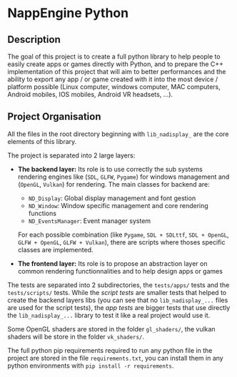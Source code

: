 # NappEngine Python

## Description

The goal of this project is to create a full python library to help people to easily create apps or games directly with Python, and to prepare the C++ implementation of this project that will aim to better performances and the ability to export any app / or game created with it into the most device / platform possible (Linux computer, windows computer, MAC computers, Android mobiles, IOS mobiles, Android VR headsets, ...).

## Project Organisation

All the files in the root directory beginning with `lib_nadisplay_` are the core elements of this library.

The project is separated into 2 large layers:

- **The backend layer:** Its role is to use correctly the sub systems rendering engines like (`SDL`, `GLFW`, `Pygame`) for windows management and (`OpenGL`, `Vulkan`) for rendering. The main classes for backend are:

    - `ND_Display`: Global display management and font gestion
    - `ND_Window`: Window specific management and core rendering functions
    - `ND_EventsManager`: Event manager system

    For each possible combination (like `Pygame`,  `SDL + SDLttf`, `SDL + OpenGL`, `GLFW + OpenGL`, `GLFW + Vulkan`), there are scripts where thoses specific classes are implemented.

- **The frontend layer:** Its role is to propose an abstraction layer on common rendering functionnalities and to help design apps or games

The tests are separated into 2 subdirectories, the `tests/apps/` tests and the `tests/scripts/` tests. While the *script tests* are smaller tests that helped to create the backend layers libs (you can see that no `lib_nadisplay_...` files are used for the script tests), the *app tests* are bigger tests that use directly the `lib_nadisplay_...` library to test it like a real project would use it.

Some OpenGL shaders are stored in the folder `gl_shaders/`, the vulkan shaders will be store in the folder `vk_shaders/`.

The full python pip requirements required to run any python file in the project are stored in the file `requirements.txt`, you can install them in any python environments with `pip install -r requirements`.

